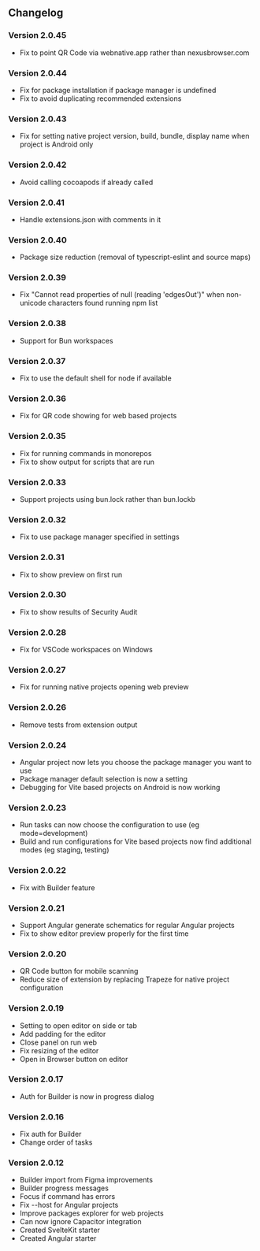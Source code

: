 ## Changelog

### Version 2.0.45

- Fix to point QR Code via webnative.app rather than nexusbrowser.com

### Version 2.0.44

- Fix for package installation if package manager is undefined
- Fix to avoid duplicating recommended extensions

### Version 2.0.43

- Fix for setting native project version, build, bundle, display name when project is Android only

### Version 2.0.42

- Avoid calling cocoapods if already called

### Version 2.0.41

- Handle extensions.json with comments in it

### Version 2.0.40

- Package size reduction (removal of typescript-eslint and source maps)

### Version 2.0.39

- Fix "Cannot read properties of null (reading 'edgesOut')" when non-unicode characters found running npm list

### Version 2.0.38

- Support for Bun workspaces

### Version 2.0.37

- Fix to use the default shell for node if available

### Version 2.0.36

- Fix for QR code showing for web based projects

### Version 2.0.35

- Fix for running commands in monorepos
- Fix to show output for scripts that are run

### Version 2.0.33

- Support projects using bun.lock rather than bun.lockb

### Version 2.0.32

- Fix to use package manager specified in settings

### Version 2.0.31

- Fix to show preview on first run

### Version 2.0.30

- Fix to show results of Security Audit

### Version 2.0.28

- Fix for VSCode workspaces on Windows

### Version 2.0.27

- Fix for running native projects opening web preview

### Version 2.0.26

- Remove tests from extension output

### Version 2.0.24

- Angular project now lets you choose the package manager you want to use
- Package manager default selection is now a setting
- Debugging for Vite based projects on Android is now working

### Version 2.0.23

- Run tasks can now choose the configuration to use (eg mode=development)
- Build and run configurations for Vite based projects now find additional modes (eg staging, testing)

### Version 2.0.22

- Fix with Builder feature

### Version 2.0.21

- Support Angular generate schematics for regular Angular projects
- Fix to show editor preview properly for the first time

### Version 2.0.20

- QR Code button for mobile scanning
- Reduce size of extension by replacing Trapeze for native project configuration

### Version 2.0.19

- Setting to open editor on side or tab
- Add padding for the editor
- Close panel on run web
- Fix resizing of the editor
- Open in Browser button on editor

### Version 2.0.17

- Auth for Builder is now in progress dialog

### Version 2.0.16

- Fix auth for Builder
- Change order of tasks

### Version 2.0.12

- Builder import from Figma improvements
- Builder progress messages
- Focus if command has errors
- Fix --host for Angular projects
- Improve packages explorer for web projects
- Can now ignore Capacitor integration
- Created SvelteKit starter
- Created Angular starter
